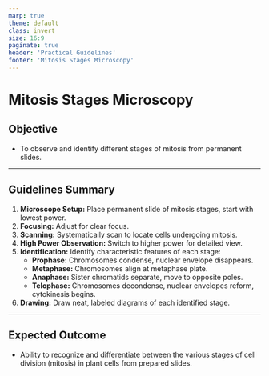 ```yaml
---
marp: true
theme: default
class: invert
size: 16:9
paginate: true
header: 'Practical Guidelines'
footer: 'Mitosis Stages Microscopy'
---
```


# Mitosis Stages Microscopy

## Objective

*   To observe and identify different stages of mitosis from permanent slides.

---

## Guidelines Summary

1.  **Microscope Setup:** Place permanent slide of mitosis stages, start with lowest power.
2.  **Focusing:** Adjust for clear focus.
3.  **Scanning:** Systematically scan to locate cells undergoing mitosis.
4.  **High Power Observation:** Switch to higher power for detailed view.
5.  **Identification:** Identify characteristic features of each stage:
    *   **Prophase:** Chromosomes condense, nuclear envelope disappears.
    *   **Metaphase:** Chromosomes align at metaphase plate.
    *   **Anaphase:** Sister chromatids separate, move to opposite poles.
    *   **Telophase:** Chromosomes decondense, nuclear envelopes reform, cytokinesis begins.
6.  **Drawing:** Draw neat, labeled diagrams of each identified stage.

---

## Expected Outcome

*   Ability to recognize and differentiate between the various stages of cell division (mitosis) in plant cells from prepared slides.
